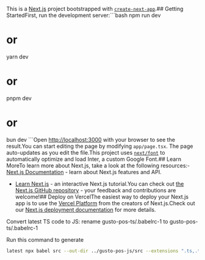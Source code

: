 This is a [Next.js](https://nextjs.org/) project bootstrapped with [`create-next-app`](https://github.com/vercel/next.js/tree/canary/packages/create-next-app).## Getting StartedFirst, run the development server:```bash
npm run dev
# or
yarn dev
# or
pnpm dev
# or
bun dev
```Open [http://localhost:3000](http://localhost:3000) with your browser to see the result.You can start editing the page by modifying `app/page.tsx`. The page auto-updates as you edit the file.This project uses [`next/font`](https://nextjs.org/docs/basic-features/font-optimization) to automatically optimize and load Inter, a custom Google Font.## Learn MoreTo learn more about Next.js, take a look at the following resources:- [Next.js Documentation](https://nextjs.org/docs) - learn about Next.js features and API.
- [Learn Next.js](https://nextjs.org/learn) - an interactive Next.js tutorial.You can check out [the Next.js GitHub repository](https://github.com/vercel/next.js/) - your feedback and contributions are welcome!## Deploy on VercelThe easiest way to deploy your Next.js app is to use the [Vercel Platform](https://vercel.com/new?utm_medium=default-template&filter=next.js&utm_source=create-next-app&utm_campaign=create-next-app-readme) from the creators of Next.js.Check out our [Next.js deployment documentation](https://nextjs.org/docs/deployment) for more details.

Convert latest TS code to JS:
rename gusto-pos-ts/.babelrc-1 to gusto-pos-ts/.babelrc-1

Run this command to generate
```bash
latest npx babel src --out-dir ../gusto-pos-js/src --extensions ".ts,.tsx" --copy-files
```

